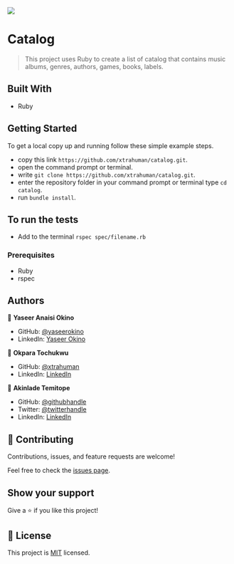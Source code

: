 ![](https://img.shields.io/badge/Microverse-blueviolet)

# Catalog

> This project uses Ruby to create a list of catalog that contains music albums, genres, authors, games, books, labels.


## Built With

- Ruby

## Getting Started

To get a local copy up and running follow these simple example steps.
- copy this link `https://github.com/xtrahuman/catalog.git`.
- open the command prompt or terminal.
- write `git clone https://github.com/xtrahuman/catalog.git`.
- enter the repository folder in your command prompt or terminal type `cd catalog`.
- run `bundle install`.

## To run the tests
- Add to the terminal `rspec spec/filename.rb`

### Prerequisites

- Ruby
- rspec

## Authors

👤 **Yaseer Anaisi Okino**

- GitHub: [@yaseerokino](https://github.com/yaseerokino)
- LinkedIn: [Yaseer Okino](https://linkedin.com/in/yaseerokino)

👤 **Okpara Tochukwu**

- GitHub: [@xtrahuman](https://github.com/xtrahuman)
- LinkedIn: [LinkedIn](https://linkedin.com/in/tochukwuokpara)

👤 **Akinlade Temitope**

- GitHub: [@githubhandle](https://github.com/mckent05)
- Twitter: [@twitterhandle](https://twitter.com/mckent05)
- LinkedIn: [LinkedIn](https://linkedin.com/in/akinladetemitope)

## 🤝 Contributing

Contributions, issues, and feature requests are welcome!

Feel free to check the [issues page](../../issues/).

## Show your support

Give a ⭐️ if you like this project!

## 📝 License

This project is [MIT](./MIT.md) licensed.